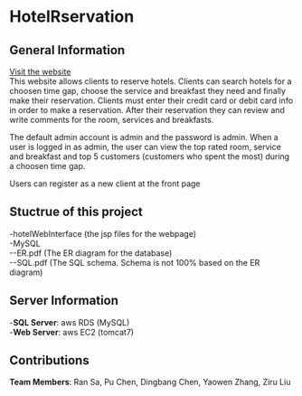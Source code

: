# HotelRservation
##  General Information
[Visit the website](http://ec2-18-218-55-42.us-east-2.compute.amazonaws.com:8080/hotelWebInterface/)  
This website allows clients to reserve hotels. Clients can search hotels for a choosen time gap, choose the service and breakfast they need and finally make their reservation. Clients must enter their credit card or debit card info in order to make a reservation. After their reservation they can review and write comments for the room, services and breakfasts.  
  
The default admin account is admin and the password is admin. When a user is logged in as admin, the user can view the top rated room, service and breakfast and top 5 customers (customers who spent the most) during a choosen time gap.  
  
Users can register as a new client at the front page
##  Stuctrue of this project
-hotelWebInterface (the jsp files for the webpage)  
-MySQL  
--ER.pdf (The ER diagram for the database)  
--SQL.pdf (The SQL schema. Schema is not 100% based on the ER diagram)  
##  Server Information
-**SQL Server**: aws RDS (MySQL)  
-**Web Server**: aws EC2 (tomcat7)  
## Contributions
**Team Members**: Ran Sa, Pu Chen, Dingbang Chen, Yaowen Zhang, Ziru Liu
